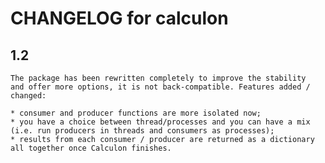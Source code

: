 # CHANGELOG for calculon

## 1.2

    The package has been rewritten completely to improve the stability
    and offer more options, it is not back-compatible. Features added / changed:

    * consumer and producer functions are more isolated now;
    * you have a choice between thread/processes and you can have a mix (i.e. run producers in threads and consumers as processes);
    * results from each consumer / producer are returned as a dictionary all together once Calculon finishes.
